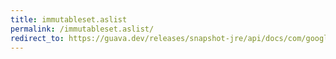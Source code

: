 ```yaml
---
title: immutableset.aslist
permalink: /immutableset.aslist/
redirect_to: https://guava.dev/releases/snapshot-jre/api/docs/com/google/common/collect/ImmutableSet.html#asList--
---
```

